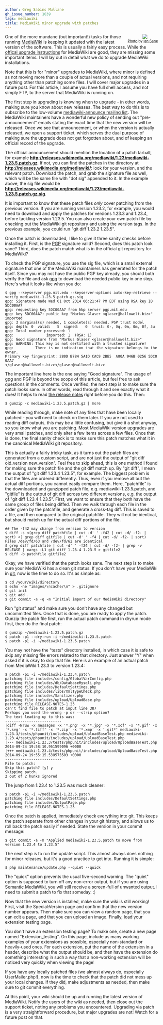 ```yaml
---
author: Greg Sabino Mullane
gh_issue_number: 1039
tags: mediawiki
title: MediaWiki minor upgrade with patches
---
```




<div class="separator" style="clear: both; float:right; text-align: center;"><a href="/blog/2014/10/02/mediawiki-minor-upgrade-with-patches/image-0.jpeg" imageanchor="1" style="clear: right; margin-bottom: 1em; margin-left: 1em;"><img border="0" src="/blog/2014/10/02/mediawiki-minor-upgrade-with-patches/image-0.jpeg"/></a><br/>
<small><a href="https://flic.kr/p/bTzeNx">Photo</a> by <a href="https://www.flickr.com/photos/31246066@N04/">Ian Sane</a></small></div>

One of the more mundane (but important!) tasks for those running [MediaWiki](https://www.mediawiki.org/wiki/MediaWiki) is keeping it updated with the latest version of the software. This is usually a fairly easy process. While the [offical upgrade instructions](http://www.mediawiki.org/wiki/Manual:Upgrading) for MediaWiki are good, they are missing some important items. I will lay out in detail what we do to upgrade MediaWiki installations.

Note that this is for "minor" upgrades to MediaWiki, where minor is defined as not moving more than a couple of actual versions, and not requiring anything other than patching some files. I will cover major upgrades in a future post. For this article, I assume you have full shell access, and not simply FTP, to the server that MediaWiki is running on.

The first step in upgrading is knowing when to upgrade - in other words, making sure you know about new releases. The best way to do this is to subscribe to the low-volume [mediawiki-announce mailing list](https://lists.wikimedia.org/mailman/listinfo/mediawiki-announce). The MediaWiki maintainers have a wonderful new policy of sending out "pre-announcement" emails stating the exact time that the new version will be released. Once we see that announcement, or when the version is actually released, we open a support ticket, which serves the dual purpose of making sure the upgrade does not get forgotten about, and of keeping an official record of the upgrade.

The official announcement should mention the location of a patch tarball, for example 
**http://releases.wikimedia.org/mediawiki/1.23/mediawiki-1.23.5.patch.gz**. If not, you can find the patches in the directory at **http://releases.wikimedia.org/mediawiki/**: look for your version, and the relevant patch. Download the patch, and grab the signature file as well, which will be the same file with "dot sig" appended to it. In the example above, the sig file would be **http://releases.wikimedia.org/mediawiki/1.23/mediawiki-1.23.5.patch.gz.sig**.

It is important to know that these patch files *only* cover patching from the previous version. If you are running version 1.23.2, for example, you would need to download and apply the patches for versions 1.23.3 and 1.23.4, before tackling version 1.23.5. You can also create your own patch file by checking out the MediaWiki git repository and using the version tags. In the previous example, you could run "git diff 1.23.2 1.23.5".

Once the patch is downloaded, I like to give it three sanity checks before installing it. First, is the [PGP](http://en.wikipedia.org/wiki/Pretty_Good_Privacy) signature valid? Second, does this patch look sane? Third, does the patch match what is in the official git repository for MediaWiki?

To check the PGP signature, you use the sig file, which is a small external signature that one of the MediaWiki maintainers has generated for the patch itself. Since you may not have the public PGP key already, you should both verify the file and ask [gpg](http://en.wikipedia.org/wiki/GNU_Privacy_Guard) to download the needed public key in one step. Here's what it looks like when you do:

```
$ gpg --keyserver pgp.mit.edu --keyserver-options auto-key-retrieve --verify mediawiki‑1.23.5.patch.gz.sig 
gpg: Signature made Wed 01 Oct 2014 06:21:47 PM EDT using RSA key ID 5DC00AA7
gpg: requesting key 5DC00AA7 from hkp server pgp.mit.edu
gpg: key 5DC00AA7: public key "Markus Glaser <glaser@hallowelt.biz>" imported
gpg: 3 marginal(s) needed, 1 complete(s) needed, PGP trust model
gpg: depth: 0  valid:   5  signed:   0  trust: 0-, 0q, 0n, 0m, 0f, 5u
gpg: Total number processed: 1
gpg:               imported: 1  (RSA: 1)
gpg: Good signature from "Markus Glaser <glaser@hallowelt.biz>"
gpg: WARNING: This key is not certified with a trusted signature!
gpg:          There is no indication that the signature belongs to the owner.
Primary key fingerprint: 280D B784 5A1D CAC9 2BB5  A00A 946B 0256 5DC0 0AA7
</glaser@hallowelt.biz></glaser@hallowelt.biz>
```

The important line here is the one saying "Good signature". The usage of gpg and PGP is beyond the scope of this article, but feel free to ask questions in the comments. Once verified, the next step is to make sure the patch looks sane. In other words, read through it and see exactly what it does! It helps to read [the release notes](https://git.wikimedia.org/blob/mediawiki%2Fcore.git/REL1_23/RELEASE-NOTES-1.23) right before you do this. Then:

```
$ gunzip -c mediawiki-1.23.5.patch.gz | more
```

While reading through, make note of any files that have been locally patched - you will need to check on them later. If you are not used to reading diff outputs, this may be a little confusing, but give it a shot anyway, so you know what you are patching. Most MediaWiki version upgrades are very small patches, and only alter a few items across a few files. Once that is done, the final sanity check is to make sure this patch matches what it in the canonical MediaWiki git repository.

This is actually a fairly tricky task, as it turns out the patch files are generated from a custom script, and are not just the output of "git diff old_version new_version". Feel free to skip ahead, this is one method I found for making sure the patch file and the git diff match up. By "git diff", I mean the output of "git diff 1.23.4 1.23.5", for example. The biggest problem is that the files are ordered differently. Thus, even if you remove all but the actual diff portions, you cannot easily compare them. Here, "patchfile" is the downloaded and gunzipped patch file, e.g. mediawiki-1.23.5.patch, and "gitfile" is the output of git diff across two different versions, e.g. the output of "git diff 1.23.4 1.23.5". First, we want to ensure that they both have the same group of files being diffed. Then we walk through each file in the order given by the patchfile, and generate a cross-tag diff. This is saved to a file, and then compared to the original patchfile. They will not be identical, but should match up for the actual diff portions of the file.

```
## The -f42 may change from version to version
$ diff -s <(grep diff patchfile | cut -d' ' -f42 | cut -d/ -f2- | sort) <( grep diff gitfile | cut -d' ' -f4 | cut -d/ -f2- | sort)
Files /dev/fd/63 and /dev/fd/62 are identical
$ grep diff patchfile | cut -d' ' -f24 | cut -d/ -f2- | grep -v RELEASE | xargs -L1 git diff 1.23.4 1.23.5 > gitfile2
$ diff -b patchfile gitfile2
```

Okay, we have verified that the patch looks sane. The next step is to make sure your MediaWiki has a clean git status. If you don't have your MediaWiki in [git](http://git-scm.com/), now is the time to do so. It's as simple as:

```
$ cd /your/wiki/directory
$ echo -ne "images/\ncache/\n" > .gitignore
$ git init
$ git add .
$ git commit -a -q -m "Initial import of our MediaWiki directory"
```

Run "git status" and make sure you don't have any changed but uncommitted files. Once that is done, you are ready to apply the patch. Gunzip the patch file first, run the actual patch command in dryrun mode first, then do the final patch:

```
$ gunzip ~/mediawiki-1.23.5.patch.gz
$ patch -p1 --dry-run -i ~/mediawiki-1.23.5.patch
$ patch -p1 -i ~/mediawiki-1.23.5.patch
```

You may not have the "tests" directory installed, in which case it is safe to skip any missing file errors related to that directory. Just answer "Y" when asked if it is okay to skip that file. Here is an example of an actual patch from MediaWiki 1.23.3 to version 1.23.4:

```
$ patch -p1 -i ~/mediawiki-1.23.4.patch
patching file includes/config/GlobalVarConfig.php
patching file includes/db/DatabaseMysqli.php
patching file includes/DefaultSettings.php
patching file includes/libs/XmlTypeCheck.php
patching file includes/Sanitizer.php
patching file includes/upload/UploadBase.php
patching file RELEASE-NOTES-1.23
can't find file to patch at input line 387
Perhaps you used the wrong -p or --strip option?
The text leading up to this was:
--------------------------
|diff -Nruw -x messages -x '*.png' -x '*.jpg' -x '*.xcf' -x '*.gif' -x '*.svg' -x '*.tiff' -x '*.zip' -x '*.xmp' -x '.git*' mediawiki-1.23.3/tests/phpunit/includes/upload/UploadBaseTest.php mediawiki-1.23.4/tests/phpunit/includes/upload/UploadBaseTest.php
|--- mediawiki-1.23.3/tests/phpunit/includes/upload/UploadBaseTest.php 2014-09-24 19:58:10.961599096 +0000
|+++ mediawiki-1.23.4/tests/phpunit/includes/upload/UploadBaseTest.php 2014-09-24 19:55:15.538575503 +0000
--------------------------
File to patch: 
Skip this patch? [y] y
Skipping patch.
2 out of 2 hunks ignored
```

The jump from 1.23.4 to 1.23.5 was much cleaner:

```
$ patch -p1 -i ~/mediawiki-1.23.5.patch
patching file includes/DefaultSettings.php
patching file includes/OutputPage.php
patching file RELEASE-NOTES-1.23
```

Once the patch is applied, immediately check everything into git. This keeps the patch separate from other changes in your git history, and allows us to roll back the patch easily if needed. State the version in your commit message:

```
$ git commit -a -m "Applied mediawiki-1.23.5.patch to move from version 1.23.4 to 1.23.5"
```

The next step is to run the update script. This almost always does nothing for minor releases, but it's a good practice to get into. Running it is simple:

```
$ php maintenance/update.php --quiet --quick
```

The "quick" option prevents the usual five-second warning. The "quiet" option is supposed to turn off any non-error output, but if you are using [Semantic MediaWiki](https://semantic-mediawiki.org/), you will still receive a screen-full of unwanted output. I need to submit a patch to fix that someday. :)

Now that the new version is installed, make sure the wiki is still working! First, visit the Special:Version page and confirm that the new version number appears. Then make sure you can view a random page, that you can edit a page, and that you can upload an image. Finally, load your extension testing page.

You don't have an extension testing page? To make one, create a new page named "Extension_testing". On this page, include as many working examples of your extensions as possible, especially non-standard or heavily-used ones. For each extension, put the name of the extension in a header, describe what the output should be, and then have the extension do something interesting in such a way that a non-working extension will be noticed very quickly when viewing the page!

If you have any locally patched files (we almost always do, especially UserMailer.php!), now is the time to check that the patch did not mess up your local changes. If they did, make adjustments as needed, then make sure to git commit everything.

At this point, your wiki should be up and running the latest version of MediaWiki. Notify the users of the wiki as needed, then close out the support ticket, noting any problems you encountered. Upgrading via patch is a very straightforward procedure, but major upgrades are not! Watch for a future post on that.


